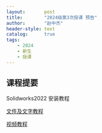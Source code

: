```yaml
---
layout:       post
title:        "2024级第3次授课 预告"
author:       "赵中杰"
header-style: text
catalog:      true
tags:
    - 2024
    - 新生
    - 授课
---
```



## 课程提要

Solidworks2022 安装教程

[文件及文字教程](https://mp.weixin.qq.com/s/IXAIPUTQLg1Ud1UiMEIg7w)

[视频教程](https://www.bilibili.com/video/BV1AD46eLE73)
